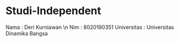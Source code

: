 # Studi-Independent
 Nama : Deri Kurniawan \n
 Nim : 8020190351
 Universitas : Universitas Dinamika Bangsa
